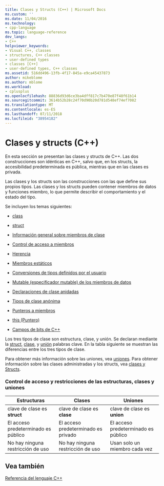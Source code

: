 ```yaml
---
title: Clases y Structs (C++) | Microsoft Docs
ms.custom: ''
ms.date: 11/04/2016
ms.technology:
- cpp-language
ms.topic: language-reference
dev_langs:
- C++
helpviewer_keywords:
- Visual C++, classes
- structures, C++ classes
- user-defined types
- classes [C++]
- user-defined types, C++ classes
ms.assetid: 516dd496-13fb-4f17-845a-e9ca45437873
author: mikeblome
ms.author: mblome
ms.workload:
- cplusplus
ms.openlocfilehash: 88836d93d6ce3ba4dff817c7b470e87f48f61b14
ms.sourcegitcommit: 3614b52b28c24f70d90b20d781d548ef74ef7082
ms.translationtype: MT
ms.contentlocale: es-ES
ms.lasthandoff: 07/11/2018
ms.locfileid: "38954182"
---
```

# <a name="classes-and-structs-c"></a>Clases y structs (C++)
En esta sección se presentan las clases y structs de C++. Las dos construcciones son idénticas en C++, salvo que, en los structs, la accesibilidad predeterminada es pública, mientras que en las clases es privada.  
  
 Las clases y los structs son las construcciones con las que define sus propios tipos. Las clases y los structs pueden contener miembros de datos y funciones miembro, lo que permite describir el comportamiento y el estado del tipo.  
  
 Se incluyen los temas siguientes:  
  
-   [class](../cpp/class-cpp.md)  
  
-   [struct](../cpp/struct-cpp.md)  
  
-   [Información general sobre miembros de clase](../cpp/class-member-overview.md)  
  
-   [Control de acceso a miembros](../cpp/member-access-control-cpp.md)  
  
-   [Herencia](../cpp/inheritance-cpp.md)  
  
-   [Miembros estáticos](../cpp/static-members-cpp.md)  
  
-   [Conversiones de tipos definidos por el usuario](../cpp/user-defined-type-conversions-cpp.md)  
  
-   [Mutable (especificador mutable) de los miembros de datos](../cpp/mutable-data-members-cpp.md)  
  
-   [Declaraciones de clase anidadas](../cpp/nested-class-declarations.md)  
  
-   [Tipos de clase anónima](../cpp/anonymous-class-types.md)  
  
-   [Punteros a miembros](../cpp/pointers-to-members.md)  
  
-   [this (Puntero)](../cpp/this-pointer.md)  
  
-   [Campos de bits de C++](../cpp/cpp-bit-fields.md)  
  
 Los tres tipos de clase son estructura, clase, y unión. Se declaran mediante la [struct](../cpp/struct-cpp.md), [clase](../cpp/class-cpp.md), y [unión](../cpp/unions.md) palabras clave. En la tabla siguiente se muestran las diferencias entre los tres tipos de clase.  
  
 Para obtener más información sobre las uniones, vea [uniones](../cpp/unions.md). Para obtener información sobre las clases administradas y los structs, vea [clases y Structs](../windows/classes-and-structs-cpp-component-extensions.md).  
  
### <a name="access-control-and-constraints-of-structures-classes-and-unions"></a>Control de acceso y restricciones de las estructuras, clases y uniones  
  
|Estructuras|Clases|Uniones|  
|----------------|-------------|------------|  
|clave de clase es **struct**|clave de clase es **clase**|clave de clase es **union**|  
|El acceso predeterminado es público|El acceso predeterminado es privado|El acceso predeterminado es público|  
|No hay ninguna restricción de uso|No hay ninguna restricción de uso|Usan solo un miembro cada vez|  
  
## <a name="see-also"></a>Vea también  
 [Referencia del lenguaje C++](../cpp/cpp-language-reference.md)